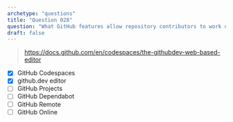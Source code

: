 ```yaml
---
archetype: "questions"
title: "Question 028"
question: "What GitHub features allow repository contributors to work on code changes directly through the web browser? (Choose two.)"
draft: false
---
```



> https://docs.github.com/en/codespaces/the-githubdev-web-based-editor
- [x] GitHub Codespaces
- [x] github.dev editor
- [ ] GitHub Projects
- [ ] GitHub Dependabot
- [ ] GitHub Remote
- [ ] GitHub Online